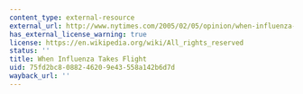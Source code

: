 ```yaml
---
content_type: external-resource
external_url: http://www.nytimes.com/2005/02/05/opinion/when-influenza-takes-flight.html
has_external_license_warning: true
license: https://en.wikipedia.org/wiki/All_rights_reserved
status: ''
title: When Influenza Takes Flight
uid: 75fd2bc8-0882-4620-9e43-558a142b6d7d
wayback_url: ''
---
```

